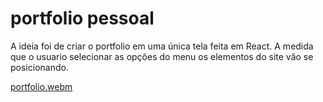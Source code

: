 # portfolio pessoal

A ideia foi de criar o portfolio em uma única tela feita em React. A medida que o usuario selecionar as opções do menu os elementos do site vão se posicionando.

[portfolio.webm](https://user-images.githubusercontent.com/104692963/231623041-e43b8737-54af-4702-8f86-573d58b391be.webm)
